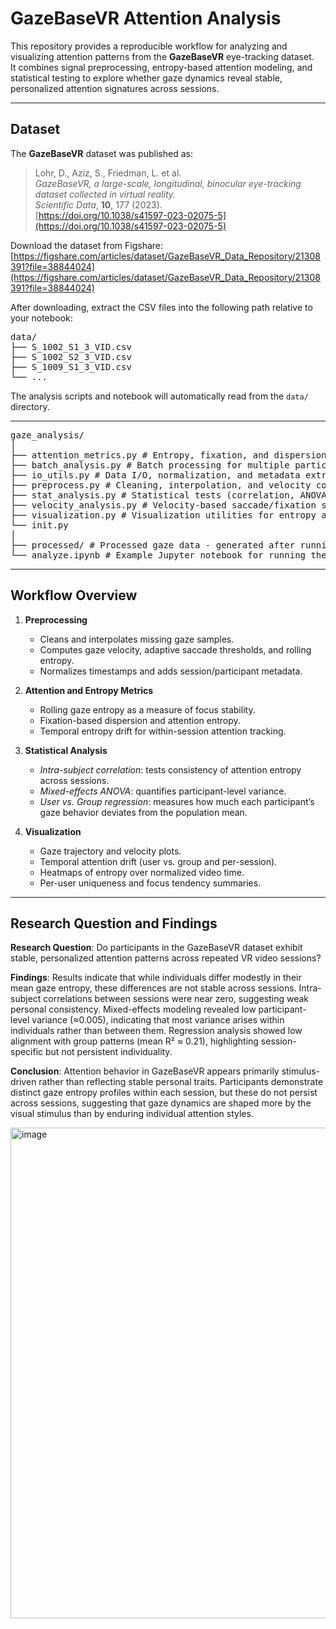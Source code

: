 # GazeBaseVR Attention Analysis

This repository provides a reproducible workflow for analyzing and visualizing attention patterns from the **GazeBaseVR** eye-tracking dataset.  
It combines signal preprocessing, entropy-based attention modeling, and statistical testing to explore whether gaze dynamics reveal stable, personalized attention signatures across sessions.

---

## Dataset

The **GazeBaseVR** dataset was published as:

> Lohr, D., Aziz, S., Friedman, L. et al.  
> *GazeBaseVR, a large-scale, longitudinal, binocular eye-tracking dataset collected in virtual reality.*  
> *Scientific Data*, **10**, 177 (2023).  
> [https://doi.org/10.1038/s41597-023-02075-5](https://doi.org/10.1038/s41597-023-02075-5)

Download the dataset from Figshare:  
[https://figshare.com/articles/dataset/GazeBaseVR_Data_Repository/21308391?file=38844024](https://figshare.com/articles/dataset/GazeBaseVR_Data_Repository/21308391?file=38844024)

After downloading, extract the CSV files into the following path relative to your notebook:
<pre>
data/
├── S_1002_S1_3_VID.csv
├── S_1002_S2_3_VID.csv
├── S_1009_S1_3_VID.csv
└── ...
</pre>
The analysis scripts and notebook will automatically read from the `data/` directory.

---
<pre>
gaze_analysis/
│
├── attention_metrics.py # Entropy, fixation, and dispersion metrics
├── batch_analysis.py # Batch processing for multiple participants
├── io_utils.py # Data I/O, normalization, and metadata extraction
├── preprocess.py # Cleaning, interpolation, and velocity computation
├── stat_analysis.py # Statistical tests (correlation, ANOVA, regression)
├── velocity_analysis.py # Velocity-based saccade/fixation segmentation
├── visualization.py # Visualization utilities for entropy and user/group comparisons
└── init.py
│
├── processed/ # Processed gaze data - generated after running the notebook (per participant/session)
└── analyze.ipynb # Example Jupyter notebook for running the full analysis
</pre>

---

## Workflow Overview

1. **Preprocessing**
   - Cleans and interpolates missing gaze samples.
   - Computes gaze velocity, adaptive saccade thresholds, and rolling entropy.
   - Normalizes timestamps and adds session/participant metadata.

2. **Attention and Entropy Metrics**
   - Rolling gaze entropy as a measure of focus stability.
   - Fixation-based dispersion and attention entropy.
   - Temporal entropy drift for within-session attention tracking.

3. **Statistical Analysis**
   - *Intra-subject correlation*: tests consistency of attention entropy across sessions.
   - *Mixed-effects ANOVA*: quantifies participant-level variance.
   - *User vs. Group regression*: measures how much each participant’s gaze behavior deviates from the population mean.

4. **Visualization**
   - Gaze trajectory and velocity plots.
   - Temporal attention drift (user vs. group and per-session).
   - Heatmaps of entropy over normalized video time.
   - Per-user uniqueness and focus tendency summaries.

---

## Research Question and Findings

**Research Question**:
Do participants in the GazeBaseVR dataset exhibit stable, personalized attention patterns across repeated VR video sessions?

**Findings**:
Results indicate that while individuals differ modestly in their mean gaze entropy, these differences are not stable across sessions.
Intra-subject correlations between sessions were near zero, suggesting weak personal consistency.
Mixed-effects modeling revealed low participant-level variance (≈0.005), indicating that most variance arises within individuals rather than between them.
Regression analysis showed low alignment with group patterns (mean R² ≈ 0.21), highlighting session-specific but not persistent individuality.

**Conclusion**:
Attention behavior in GazeBaseVR appears primarily stimulus-driven rather than reflecting stable personal traits.
Participants demonstrate distinct gaze entropy profiles within each session, but these do not persist across sessions, suggesting that gaze dynamics are shaped more by the visual stimulus than by enduring individual attention styles.


<img width="984" height="785" alt="image" src="https://github.com/user-attachments/assets/61ba8364-7e1c-45bc-9423-a807e85f1f19" />


